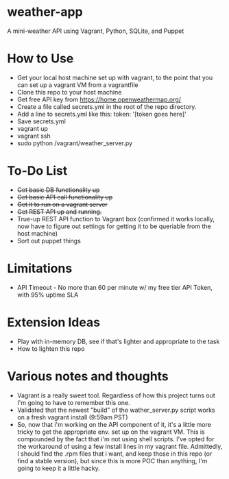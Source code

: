 # weather-app
A mini-weather API using Vagrant, Python, SQLite, and Puppet

# How to Use
* Get your local host machine set up with vagrant, to the point that you can set up a vagrant VM from a vagrantfile
* Clone this repo to your host machine
* Get free API key from https://home.openweathermap.org/
* Create a file called secrets.yml in the root of the repo directory. 
* Add a line to secrets.yml like this: token: '[token goes here]'
* Save secrets.yml
* vagrant up
* vagrant ssh
* sudo python /vagrant/weather_server.py

# To-Do List
* ~~Get basic DB functionality up~~
* ~~Get basic API call functionality up~~
* ~~Get it to run on a vagrant server~~
* ~~Get REST API up and running.~~
* True-up REST API function to Vagrant box (confirmed it works locally, now have to figure out settings for getting it to be queriable from the host machine)
* Sort out puppet things

# Limitations
* API Timeout - No more than 60 per minute w/ my free tier API Token, with 95% uptime SLA

# Extension Ideas
* Play with in-memory DB, see if that's lighter and appropriate to the task
* How to lighten this repo

# Various notes and thoughts
* Vagrant is a really sweet tool. Regardless of how this project turns out I'm going to have to remember this one.
* Validated that the newest "build" of the wather_server.py script works on a fresh vagrant install (9:59am PST)
* So, now that i'm working on the API component of it, it's a little more tricky to get the appropriate env. set up on the vagrant VM. This is compounded by the fact that i'm not using shell scripts. I've opted for the workaround of using a few install lines in my vagrant file. Admittedly, I should find the .rpm files that i want, and keep those in this repo (or find a stable version), but since this is more POC than anything, I'm going to keep it a little hacky.
